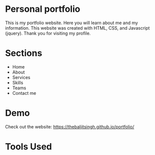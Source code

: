 # Personal portfolio
This is my portfolio website. Here you will learn about me and my information. This website was created with HTML, CSS, and Javascript (jquery). Thank you for visiting my profile.

# Sections
- Home 
- About 
- Services
- Skills
- Teams
- Contact me

# Demo
Check out the website: https://thebaljitsingh.github.io/portfolio/

# Tools Used
